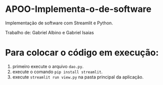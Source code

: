 # APOO-Implementa-o-de-software
Implementação de software com Streamlit e Python.

Trabalho de: Gabriel Albino e Gabriel Isaias

# Para colocar o código em execução:
1. primeiro execute o arquivo ```dao.py```.
2. execute o comando ```pip install streamlit```.
3. execute ```streamlit run view.py``` na pasta principal da aplicação.
